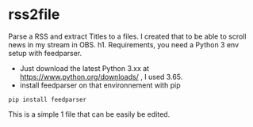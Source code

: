 # rss2file
Parse a RSS and extract Titles to a files. I created that to be able to scroll news in my stream in OBS.
h1. Requirements, you need a Python 3 env setup with feedparser.
- Just download the latest Python 3.xx at https://www.python.org/downloads/ , I used 3.65.
- install feedparser on that environnement with pip
```
pip install feedparser
```

This is a simple 1 file that can be easily be edited.
